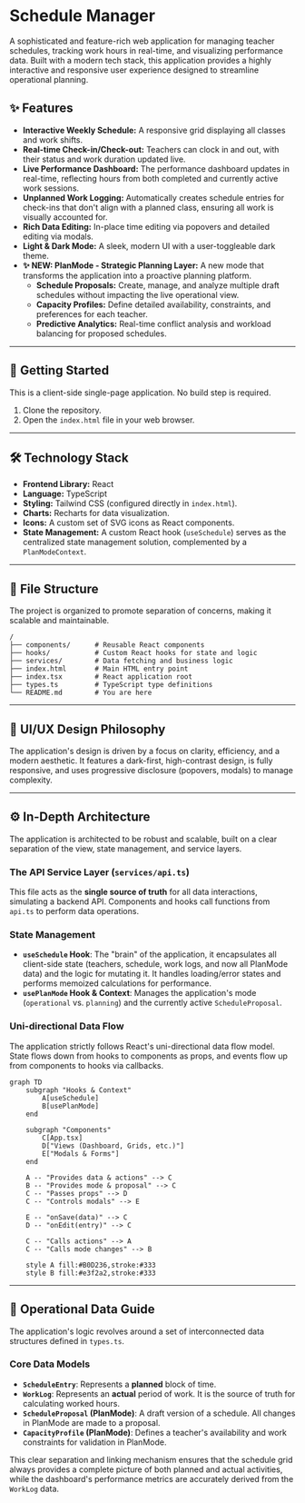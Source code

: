 # Schedule Manager

A sophisticated and feature-rich web application for managing teacher schedules, tracking work hours in real-time, and visualizing performance data. Built with a modern tech stack, this application provides a highly interactive and responsive user experience designed to streamline operational planning.

## ✨ Features

*   **Interactive Weekly Schedule:** A responsive grid displaying all classes and work shifts.
*   **Real-time Check-in/Check-out:** Teachers can clock in and out, with their status and work duration updated live.
*   **Live Performance Dashboard:** The performance dashboard updates in real-time, reflecting hours from both completed and currently active work sessions.
*   **Unplanned Work Logging:** Automatically creates schedule entries for check-ins that don't align with a planned class, ensuring all work is visually accounted for.
*   **Rich Data Editing:** In-place time editing via popovers and detailed editing via modals.
*   **Light & Dark Mode:** A sleek, modern UI with a user-toggleable dark theme.
*   **✨ NEW: PlanMode - Strategic Planning Layer:** A new mode that transforms the application into a proactive planning platform.
    *   **Schedule Proposals:** Create, manage, and analyze multiple draft schedules without impacting the live operational view.
    *   **Capacity Profiles:** Define detailed availability, constraints, and preferences for each teacher.
    *   **Predictive Analytics:** Real-time conflict analysis and workload balancing for proposed schedules.

---

## 🚀 Getting Started

This is a client-side single-page application. No build step is required.

1.  Clone the repository.
2.  Open the `index.html` file in your web browser.

---

## 🛠️ Technology Stack

*   **Frontend Library:** React
*   **Language:** TypeScript
*   **Styling:** Tailwind CSS (configured directly in `index.html`).
*   **Charts:** Recharts for data visualization.
*   **Icons:** A custom set of SVG icons as React components.
*   **State Management:** A custom React hook (`useSchedule`) serves as the centralized state management solution, complemented by a `PlanModeContext`.

---

## 📂 File Structure

The project is organized to promote separation of concerns, making it scalable and maintainable.

```
/
├── components/      # Reusable React components
├── hooks/           # Custom React hooks for state and logic
├── services/        # Data fetching and business logic
├── index.html       # Main HTML entry point
├── index.tsx        # React application root
├── types.ts         # TypeScript type definitions
└── README.md        # You are here
```

---

## 🎨 UI/UX Design Philosophy

The application's design is driven by a focus on clarity, efficiency, and a modern aesthetic. It features a dark-first, high-contrast design, is fully responsive, and uses progressive disclosure (popovers, modals) to manage complexity.

---

## ⚙️ In-Depth Architecture

The application is architected to be robust and scalable, built on a clear separation of the view, state management, and service layers.

### The API Service Layer (`services/api.ts`)

This file acts as the **single source of truth** for all data interactions, simulating a backend API. Components and hooks call functions from `api.ts` to perform data operations.

### State Management

*   **`useSchedule` Hook**: The "brain" of the application, it encapsulates all client-side state (teachers, schedule, work logs, and now all PlanMode data) and the logic for mutating it. It handles loading/error states and performs memoized calculations for performance.
*   **`usePlanMode` Hook & Context**: Manages the application's mode (`operational` vs. `planning`) and the currently active `ScheduleProposal`.

### Uni-directional Data Flow

The application strictly follows React's uni-directional data flow model. State flows down from hooks to components as props, and events flow up from components to hooks via callbacks.

```mermaid
graph TD
    subgraph "Hooks & Context"
        A[useSchedule]
        B[usePlanMode]
    end

    subgraph "Components"
        C[App.tsx]
        D["Views (Dashboard, Grids, etc.)"]
        E["Modals & Forms"]
    end

    A -- "Provides data & actions" --> C
    B -- "Provides mode & proposal" --> C
    C -- "Passes props" --> D
    C -- "Controls modals" --> E
    
    E -- "onSave(data)" --> C
    D -- "onEdit(entry)" --> C
    
    C -- "Calls actions" --> A
    C -- "Calls mode changes" --> B

    style A fill:#B0D236,stroke:#333
    style B fill:#e3f2a2,stroke:#333
```

---

## 🧬 Operational Data Guide

The application's logic revolves around a set of interconnected data structures defined in `types.ts`.

### Core Data Models

*   **`ScheduleEntry`**: Represents a **planned** block of time.
*   **`WorkLog`**: Represents an **actual** period of work. It is the source of truth for calculating worked hours.
*   **`ScheduleProposal` (PlanMode)**: A draft version of a schedule. All changes in PlanMode are made to a proposal.
*   **`CapacityProfile` (PlanMode)**: Defines a teacher's availability and work constraints for validation in PlanMode.

This clear separation and linking mechanism ensures that the schedule grid always provides a complete picture of both planned and actual activities, while the dashboard's performance metrics are accurately derived from the `WorkLog` data.
